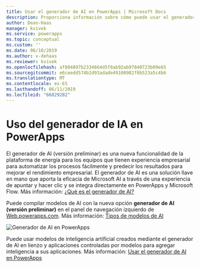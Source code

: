 ```yaml
---
title: Usar el generador de AI en PowerApps | Microsoft Docs
description: Proporciona información sobre cómo puede usar el generador de AI en PowerApps.
author: Dean-Haas
manager: kvivek
ms.service: powerapps
ms.topic: conceptual
ms.custom: ''
ms.date: 06/10/2019
ms.author: v-dehaas
ms.reviewer: kvivek
ms.openlocfilehash: af804897b2334664d5f8ab92ab97840723b09e65
ms.sourcegitcommit: e6ceedd574b2d93adade49100982f0b523a5c4b6
ms.translationtype: MT
ms.contentlocale: es-ES
ms.lasthandoff: 06/11/2019
ms.locfileid: "66829282"
---
```

# <a name="use-ai-builder-in-powerapps"></a>Uso del generador de IA en PowerApps

El generador de AI (versión preliminar) es una nueva funcionalidad de la plataforma de energía para los equipos que tienen experiencia empresarial para automatizar los procesos fácilmente y predecir los resultados para mejorar el rendimiento empresarial. El generador de AI es una solución llave en mano que aporta la eficacia de Microsoft AI a través de una experiencia de apuntar y hacer clic y se integra directamente en PowerApps y Microsoft Flow. Más información: [¿Qué es el generador de AI?](/ai-builder/)

Puede compilar modelos de AI con la nueva opción **generador de AI (versión preliminar)** en el panel de navegación izquierdo de [Web.powerapps.com](https://web.powerapps.com). Más información: [Tipos de modelos de AI](/ai-builder/model-types)

![Generador de AI en PowerApps](media/ai-builder.png "Generador de AI en PowerApps")

Puede usar modelos de inteligencia artificial creados mediante el generador de AI en lienzo y aplicaciones controladas por modelos para agregar inteligencia a sus aplicaciones. Más información: [Usar el generador de AI en PowerApps](/ai-builder/use-in-powerapps-overview)
